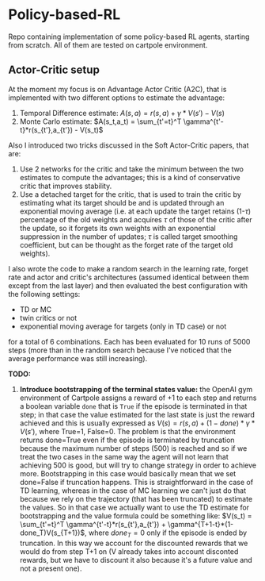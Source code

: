 # Policy-based-RL
Repo containing implementation of some policy-based RL agents, starting from scratch. All of them are tested on cartpole environment.

## Actor-Critic setup
At the moment my focus is on Advantage Actor Critic (A2C), that is implemented with two different options to estimate the advantage:
1. Temporal Difference estimate: $A(s,a) = r(s,a) + \gamma * V(s') - V(s)$
2. Monte Carlo estimate: $A(s_t,a_t) = \sum_{t'=t}^T \gamma^{t'-t}*r(s_{t'},a_{t'}) - V(s_t)$

Also I introduced two tricks discussed in the Soft Actor-Critic papers, that are:
1. Use 2 networks for the critic and take the minimum between the two estimates to compute the advantages; this is a kind of conservative critic that improves stability.
2. Use a detached target for the critic, that is used to train the critic by estimating what its target should be and is updated through an exponential moving average (i.e. at each update the target retains (1-$\tau$) percentage of the old weights and acquires $\tau$ of those of the critic after the update, so it forgets its own weights with an exponential suppression in the number of updates; $\tau$ is called target smoothing coefficient, but can be thought as the forget rate of the target old weights).

I also wrote the code to make a random search in the learning rate, forget rate and actor and critic's architectures (assumed identical between them except from the last layer) and then evaluated the best configuration with the following settings:
* TD or MC
* twin critics or not
* exponential moving average for targets (only in TD case) or not

for a total of 6 combinations. Each has been evaluated for 10 runs of 5000 steps (more than in the random search because I've noticed that the average performance was still increasing).

**TODO:**
1. **Introduce bootstrapping of the terminal states value:** the OpenAI gym environment of Cartpole assigns a reward of +1 to each step and returns a boolean variable `done` that is `True` if the episode is terminated in that step; in that case the value estimated for the last state is just the reward achieved and this is usually expressed as $V(s) = r(s,a) + (1-done) * \gamma * V(s')$, where True=1, False=0.
The problem is that the environment returns done=True even if the episode is terminated by truncation because the maximum number of steps (500) is reached and so if we treat the two cases in the same way the agent will not learn that achieving 500 is good, but will try to change strategy in order to achieve more. Bootstrapping in this case would basically mean that we set done=False if truncation happens. This is straightforward in the case of TD learning, whereas in the case of MC learning we can't just do that because we rely on the trajectory (that has been truncated) to estimate the values. So in that case we actually want to use the TD estimate for bootstrapping and the value formula could be something like: 
$V(s_t) = \sum_{t'=t}^T \gamma^{t'-t}*r(s_{t'},a_{t'}) + \gamma^{T+1-t}*(1-done_T)V(s_{T+1})$, where $done_T = 0$ only if the episode is ended by truncation. In this way we account for the discounted rewards that we would do from step T+1 on (V already takes into account disconted rewards, but we have to discount it also because it's a future value and not a present one).
